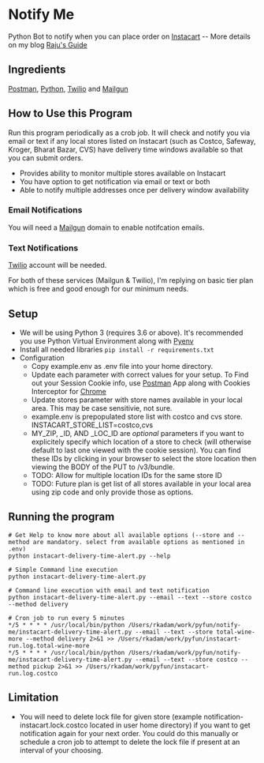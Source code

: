 # Notify Me
Python Bot to notify when you can place order on [Instacart](https://instacart.com) -- More details on my blog [Raju's Guide](https://raju.guide/index.php/2020/04/05/how-to-get-automated-alerts-on-instacart-delivery-availability-using-postman-python-bot/)
## Ingredients
[Postman](https://postman.com), [Python](https://python.org), [Twilio](https://twilio.com) and [Mailgun](https://mailgun.com)

## How to Use this Program
Run this program periodically as a crob job. It will check and notify you via email or text if any local stores listed on Instacart (such as Costco, Safeway, Kroger, Bharat Bazar, CVS) have delivery time windows available so that you can submit orders.

- Provides ability to monitor multiple stores available on Instacart
- You have option to get notification via email or text or both
- Able to notify multiple addresses once per delivery window availability

### Email Notifications
You will need a [Mailgun](https://www.mailgun.com/) domain to enable notifcation emails.
### Text Notifications
[Twilio](https://www.twilio.com/) account will be needed. 

For both of these services (Mailgun & Twilio), I'm replying on basic tier plan which is free and good enough for our minimum needs.

## Setup
- We will be using Python 3 (requires 3.6 or above). It's recommended you use Python Virtual Environment along with [Pyenv](https://realpython.com/intro-to-pyenv/)
- Install all needed libraries `pip install -r requirements.txt`
- Configuration
  - Copy example.env as .env file into your home directory.
  - Update each parameter with correct values for your setup. To Find out your Session Cookie info, use [Postman](https://www.postman.com/) App along with Cookies Interceptor for [Chrome](https://support.getpostman.com/hc/en-us/articles/203779012-How-do-I-access-Chrome-s-cookies-in-Postman-s-Chrome-App-)
  - Update stores parameter with store names available in your local area. This may be case sensitivie, not sure.
  - example.env is prepopulated store list with costco and cvs store.
  INSTACART_STORE_LIST=costco,cvs
  - MY_ZIP, <store>_ID, AND <store>_LOC_ID are *optional* parameters if you want to explicitely specify which location of a store to check (will otherwise default to last one viewed with the cookie session). You can find these IDs by clicking in your browser to select the store location then viewing the BODY of the PUT to /v3/bundle.
  - TODO: Allow for multiple location IDs for the same store ID
  - TODO: Future plan is get list of all stores available in your local area using zip code and only provide those as options.

## Running the program
```
# Get Help to know more about all available options (--store and --method are mandatory. select from available options as mentioned in .env)
python instacart-delivery-time-alert.py --help

# Simple Command line execution
python instacart-delivery-time-alert.py

# Command line execution with email and text notification
python instacart-delivery-time-alert.py --email --text --store costco --method delivery

# Cron job to run every 5 minutes
*/5 * * * * /usr/local/bin/python /Users/rkadam/work/pyfun/notify-me/instacart-delivery-time-alert.py --email --text --store total-wine-more --method delivery 2>&1 >> /Users/rkadam/work/pyfun/instacart-run.log.total-wine-more
*/5 * * * * /usr/local/bin/python /Users/rkadam/work/pyfun/notify-me/instacart-delivery-time-alert.py --email --text --store costco --method pickup 2>&1 >> /Users/rkadam/work/pyfun/instacart-run.log.costco
```
## Limitation
* You will need to delete lock file for given store (example notification-instacart.lock.costco located in user home directory) if you want to get notification again for your next order. You could do this manually or schedule a cron job to attempt to delete the lock file if present at an interval of your choosing.